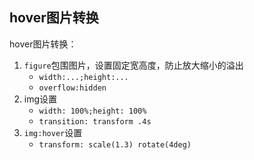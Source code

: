 

## hover图片转换
hover图片转换：
1. `figure`包围图片，设置固定宽高度，防止放大缩小的溢出
    * `width:...;height:...`
    * `overflow:hidden`
2. img设置
    * `width: 100%;height: 100%`
    * `transition: transform .4s`
1. `img:hover`设置
    * `transform: scale(1.3) rotate(4deg)`
    